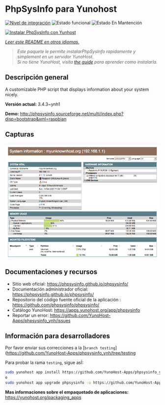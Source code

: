 <!--
Este archivo README esta generado automaticamente<https://github.com/YunoHost/apps/tree/master/tools/readme_generator>
No se debe editar a mano.
-->

# PhpSysInfo para Yunohost

[![Nivel de integración](https://dash.yunohost.org/integration/phpsysinfo.svg)](https://ci-apps.yunohost.org/ci/apps/phpsysinfo/) ![Estado funcional](https://ci-apps.yunohost.org/ci/badges/phpsysinfo.status.svg) ![Estado En Mantención](https://ci-apps.yunohost.org/ci/badges/phpsysinfo.maintain.svg)

[![Instalar PhpSysInfo con Yunhost](https://install-app.yunohost.org/install-with-yunohost.svg)](https://install-app.yunohost.org/?app=phpsysinfo)

*[Leer este README en otros idiomas.](./ALL_README.md)*

> *Este paquete le permite instalarPhpSysInfo rapidamente y simplement en un servidor YunoHost.*  
> *Si no tiene YunoHost, visita [the guide](https://yunohost.org/install) para aprender como instalarla.*

## Descripción general

A customizable PHP script that displays information about your system nicely.


**Versión actual:** 3.4.3~ynh1

**Demo:** <http://phpsysinfo.sourceforge.net/multi/index.php?disp=bootstrap&xml=raspbian>

## Capturas

![Captura de PhpSysInfo](./doc/screenshots/screenshot.png)

## Documentaciones y recursos

- Sitio web oficial: <https://phpsysinfo.github.io/phpsysinfo/>
- Documentación administrador oficial: <https://phpsysinfo.github.io/phpsysinfo/>
- Repositorio del código fuente oficial de la aplicación : <https://github.com/phpsysinfo/phpsysinfo/>
- Catálogo YunoHost: <https://apps.yunohost.org/app/phpsysinfo>
- Reportar un error: <https://github.com/YunoHost-Apps/phpsysinfo_ynh/issues>

## Información para desarrolladores

Por favor enviar sus correcciones a la [`branch testing`](https://github.com/YunoHost-Apps/phpsysinfo_ynh/tree/testing

Para probar la rama `testing`, sigue asÍ:

```bash
sudo yunohost app install https://github.com/YunoHost-Apps/phpsysinfo_ynh/tree/testing --debug
o
sudo yunohost app upgrade phpsysinfo -u https://github.com/YunoHost-Apps/phpsysinfo_ynh/tree/testing --debug
```

**Mas informaciones sobre el empaquetado de aplicaciones:** <https://yunohost.org/packaging_apps>
